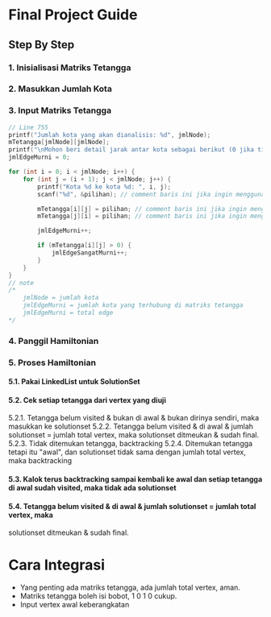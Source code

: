 # Final Project Guide
## Step By Step
### 1. Inisialisasi Matriks Tetangga
### 2. Masukkan Jumlah Kota
### 3. Input Matriks Tetangga

```c
// Line 755
printf("Jumlah kota yang akan dianalisis: %d", jmlNode);
mTetangga[jmlNode][jmlNode];
printf("\nMohon beri detail jarak antar kota sebagai berikut (0 jika tidak terhubung):\n");
jmlEdgeMurni = 0;

for (int i = 0; i < jmlNode; i++) {
    for (int j = (i + 1); j < jmlNode; j++) {
        printf("Kota %d ke kota %d: ", i, j);
        scanf("%d", &pilihan); // comment baris ini jika ingin menggunakan matriks yang sudah ditentukan

        mTetangga[i][j] = pilihan; // comment baris ini jika ingin menggunakan matriks yang sudah ditentukan
        mTetangga[j][i] = pilihan; // comment baris ini jika ingin menggunakan matriks yang sudah ditentukan

        jmlEdgeMurni++;

        if (mTetangga[i][j] > 0) {
            jmlEdgeSangatMurni++;
        }
    }
}
// note
/*
    jmlNode = jumlah kota
    jmlEdgeMurni = jumlah kota yang terhubung di matriks tetangga
    jmlEdgeMurni = total edge
*/
```

### 4. Panggil Hamiltonian
### 5. Proses Hamiltonian
#### 5.1. Pakai LinkedList untuk SolutionSet
#### 5.2. Cek setiap tetangga dari vertex yang diuji
5.2.1. Tetangga belum visited & bukan di awal & bukan dirinya sendiri, maka masukkan ke solutionset
5.2.2. Tetangga belum visited & di awal & jumlah solutionset = jumlah total vertex, maka
solutionset ditmeukan & sudah final.
5.2.3. Tidak ditemukan tetangga, backtracking
5.2.4. Ditemukan tetangga tetapi itu "awal", dan solutionset tidak sama dengan jumlah total vertex, maka backtracking
#### 5.3. Kalok terus backtracking sampai kembali ke awal dan setiap tetangga di awal sudah visited, maka tidak ada solutionset
#### 5.4. Tetangga belum visited & di awal & jumlah solutionset = jumlah total vertex, maka
solutionset ditmeukan & sudah final.


# Cara Integrasi
- Yang penting ada matriks tetangga, ada jumlah total vertex, aman.
- Matriks tetangga boleh isi bobot, 1 0 1 0 cukup.
- Input vertex awal keberangkatan